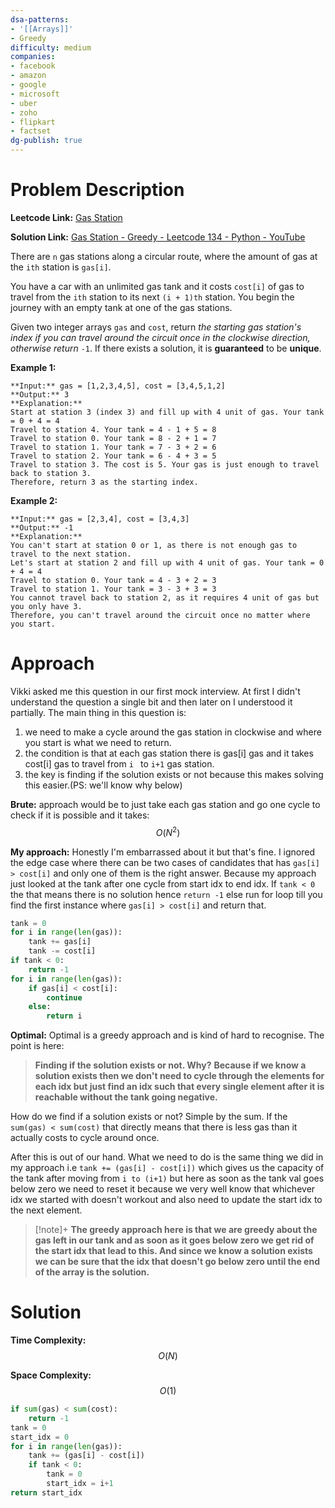 ```yaml
---
dsa-patterns: 
- '[[Arrays]]'
- Greedy
difficulty: medium
companies: 
- facebook
- amazon
- google
- microsoft
- uber
- zoho
- flipkart
- factset
dg-publish: true
---
```

# Problem Description

**Leetcode Link:** [Gas Station](https://leetcode.com/problems/gas-station/description/)

**Solution Link:** [Gas Station - Greedy - Leetcode 134 - Python - YouTube](https://www.youtube.com/watch?v=lJwbPZGo05A)

There are `n` gas stations along a circular route, where the amount of gas at the `ith` station is `gas[i]`.

You have a car with an unlimited gas tank and it costs `cost[i]` of gas to travel from the `ith` station to its next `(i + 1)th` station. You begin the journey with an empty tank at one of the gas stations.

Given two integer arrays `gas` and `cost`, return _the starting gas station's index if you can travel around the circuit once in the clockwise direction, otherwise return_ `-1`. If there exists a solution, it is **guaranteed** to be **unique**.

**Example 1:**
```
**Input:** gas = [1,2,3,4,5], cost = [3,4,5,1,2]
**Output:** 3
**Explanation:**
Start at station 3 (index 3) and fill up with 4 unit of gas. Your tank = 0 + 4 = 4
Travel to station 4. Your tank = 4 - 1 + 5 = 8
Travel to station 0. Your tank = 8 - 2 + 1 = 7
Travel to station 1. Your tank = 7 - 3 + 2 = 6
Travel to station 2. Your tank = 6 - 4 + 3 = 5
Travel to station 3. The cost is 5. Your gas is just enough to travel back to station 3.
Therefore, return 3 as the starting index.
```
**Example 2:**

```
**Input:** gas = [2,3,4], cost = [3,4,3]
**Output:** -1
**Explanation:**
You can't start at station 0 or 1, as there is not enough gas to travel to the next station.
Let's start at station 2 and fill up with 4 unit of gas. Your tank = 0 + 4 = 4
Travel to station 0. Your tank = 4 - 3 + 2 = 3
Travel to station 1. Your tank = 3 - 3 + 3 = 3
You cannot travel back to station 2, as it requires 4 unit of gas but you only have 3.
Therefore, you can't travel around the circuit once no matter where you start.
```

# Approach
Vikki asked me this question in our first mock interview. At first I didn't understand the question a single bit and then later on I understood it partially. The main thing in this question is:
1. we need to make a cycle around the gas station in clockwise and where you start is what we need to return.
2. the condition is that at each gas station there is gas\[i] gas and it takes cost\[i] gas to travel from `i ` to `i+1` gas station. 
3. the key is finding if the solution exists or not because this makes solving this easier.(PS: we'll know why below)

**Brute:** approach would be to just take each gas station and go one cycle to check if it is possible and it takes:
$$O(N^2)$$

**My approach:** 
Honestly I'm embarrassed about it but that's fine. I ignored the edge case where there can be two cases of candidates that has `gas[i] > cost[i]` and only one of them is the right answer. Because my approach just looked at the tank after one cycle from start idx to end idx. If `tank < 0` the that means there is no solution hence `return -1` else run for loop till you find the first instance where `gas[i] > cost[i]` and return that.

```python
tank = 0
for i in range(len(gas)):
	tank += gas[i]
	tank -= cost[i]
if tank < 0:
	return -1
for i in range(len(gas)):
	if gas[i] < cost[i]:
		continue
	else:
		return i
```

**Optimal:**
Optimal is a greedy approach and is kind of hard to recognise. The point is here:
> **Finding if the solution exists or not. Why?**
> **Because if we know a solution exists then we don't need to cycle through the elements for each idx but just find an idx such that every single element after it is reachable without the tank going negative.**

How do we find if a solution exists or not? Simple by the sum. If the `sum(gas) < sum(cost)` that directly means that there is less gas than it actually costs to cycle around once. 

After this is out of our hand. What we need to do is the same thing we did in my approach i.e `tank += (gas[i] - cost[i])` which gives us the capacity of the tank after moving from `i to (i+1)` but here as soon as the tank val goes below zero we need to reset it because we very well know that whichever idx we started with doesn't workout and also need to update the start idx to the next element. 

> [!note]+
> **The greedy approach here is that we are greedy about the gas left in our tank and as soon as it goes below zero we get rid of the start idx that lead to this. And since we know a solution exists we can be sure that the idx that doesn't go below zero until the end of the array is the solution.**

# Solution 

**Time Complexity:** $$O(N)$$

**Space Complexity:** $$O(1)$$

```python
if sum(gas) < sum(cost):
	return -1
tank = 0
start_idx = 0
for i in range(len(gas)):
	tank += (gas[i] - cost[i])
	if tank < 0:
		tank = 0
		start_idx = i+1
return start_idx
```

